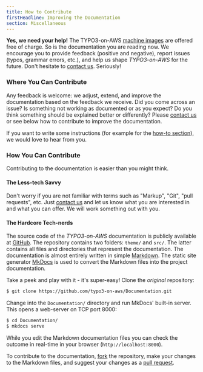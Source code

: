 ```yaml
---
title: How to Contribute
firstHeadline: Improving the Documentation
section: Miscellaneous
---
```


**Yes, we need your help!** The TYPO3-on-AWS [machine images](../machine-images/index.md) are offered free of charge. So is the documentation you are reading now. We encourage you to provide feedback (positive and negative), report issues (typos, grammar errors, etc.), and help us shape *TYPO3-on-AWS* for the future. Don't hesitate to [contact us](/contact). Seriously!

### Where You Can Contribute

Any feedback is welcome: we adjust, extend, and improve the documentation based on the feedback we receive. Did you come across an issue? Is something not working as documented or as you expect? Do you think something should be explained better or differently? Please [contact us](/contact) or see below how to contribute to improve the documentation.

If you want to write some instructions (for example for the [how-to section](../../how-to/)), we would love to hear from you.

### How You Can Contribute

Contributing to the documentation is easier than you might think.

#### The Less-tech Savvy

Don't worry if you are not familiar with terms such as "Markup", "Git", "pull requests", etc. Just [contact us](/contact) and let us know what you are interested in and what you can offer. We will work something out with you.

#### The Hardcore Tech-nerds

The source code of the *TYPO3-on-AWS* documentation is publicly available at [GitHub](https://github.com/typo3-on-aws/Documentation). The repository contains two folders: `theme/` and `src/`. The latter contains all files and directories that represent the documentation. The documentation is almost entirely written in simple [Markdown](https://en.wikipedia.org/wiki/Markdown). The static site generator [MkDocs](https://www.mkdocs.org/) is used to convert the Markdown files into the project documentation.

Take a peek and play with it - it's super-easy! Clone the *original* repository:

```bash
$ git clone https://github.com/typo3-on-aws/Documentation.git
```

Change into the `Documentation/` directory and run MkDocs' built-in server. This opens a web-server on TCP port 8000:

```bash
$ cd Documentation/
$ mkdocs serve
```

While you edit the Markdown documentation files you can check the outcome in real-time in your browser (`http://localhost:8000`).

To contribute to the documentation, [fork](https://www.google.com/search?q=site%3Ahelp.github.com+fork) the repository, make your changes to the Markdown files, and suggest your changes as a [pull request](https://www.google.com/search?q=site%3Ahelp.github.com+pull+request).

